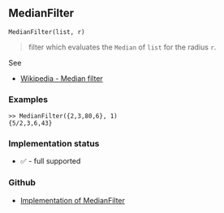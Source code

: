 ## MedianFilter

```
MedianFilter(list, r)
```

> filter which evaluates the `Median` of `list` for the radius `r`. 

See
* [Wikipedia - Median filter](https://en.wikipedia.org/wiki/Median_filter)
 

### Examples

```
>> MedianFilter({2,3,80,6}, 1) 
{5/2,3,6,43}
```






### Implementation status

* &#x2705; - full supported

### Github

* [Implementation of MedianFilter](https://github.com/axkr/symja_android_library/blob/master/symja_android_library/matheclipse-core/src/main/java/org/matheclipse/core/builtin/FilterFunctions.java#L91) 
